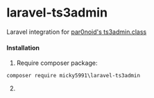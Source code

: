 # laravel-ts3admin
Laravel integration for [par0noid's ts3admin.class](https://github.com/par0noid/ts3admin.class)

#### Installation

1. Require composer package: 

`composer require micky5991\laravel-ts3admin`

2. 